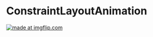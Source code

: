 # ConstraintLayoutAnimation
<a href="https://imgflip.com/gif/2azyl4"><img src="https://i.imgflip.com/2azyl4.gif" title="made at imgflip.com"/></a>
